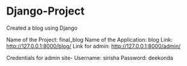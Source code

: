 # Django-Project
Created a blog using Django

Name of the Project: final_blog
Name of the Application: blog
Link: http://127.0.0.1:8000/blog/
Link for admin: http://127.0.0.1:8000/admin/

Credentials for admin site-
Username: sirisha
Password: deekonda
